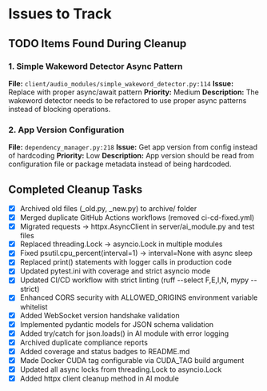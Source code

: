# Issues to Track

## TODO Items Found During Cleanup

### 1. Simple Wakeword Detector Async Pattern

**File:** `client/audio_modules/simple_wakeword_detector.py:114`
**Issue:** Replace with proper async/await pattern
**Priority:** Medium
**Description:** The wakeword detector needs to be refactored to use proper async patterns instead of blocking operations.

### 2. App Version Configuration

**File:** `dependency_manager.py:218`
**Issue:** Get app version from config instead of hardcoding
**Priority:** Low
**Description:** App version should be read from configuration file or package metadata instead of being hardcoded.

## Completed Cleanup Tasks

- [x] Archived old files (\_old.py, \_new.py) to archive/ folder
- [x] Merged duplicate GitHub Actions workflows (removed ci-cd-fixed.yml)
- [x] Migrated requests → httpx.AsyncClient in server/ai_module.py and test files
- [x] Replaced threading.Lock → asyncio.Lock in multiple modules
- [x] Fixed psutil.cpu_percent(interval=1) → interval=None with async sleep
- [x] Replaced print() statements with logger calls in production code
- [x] Updated pytest.ini with coverage and strict asyncio mode
- [x] Updated CI/CD workflow with strict linting (ruff --select F,E,I,N, mypy --strict)
- [x] Enhanced CORS security with ALLOWED_ORIGINS environment variable whitelist
- [x] Added WebSocket version handshake validation
- [x] Implemented pydantic models for JSON schema validation
- [x] Added try/catch for json.loads() in AI module with error logging
- [x] Archived duplicate compliance reports
- [x] Added coverage and status badges to README.md
- [x] Made Docker CUDA tag configurable via CUDA_TAG build argument
- [x] Updated all async locks from threading.Lock to asyncio.Lock
- [x] Added httpx client cleanup method in AI module
